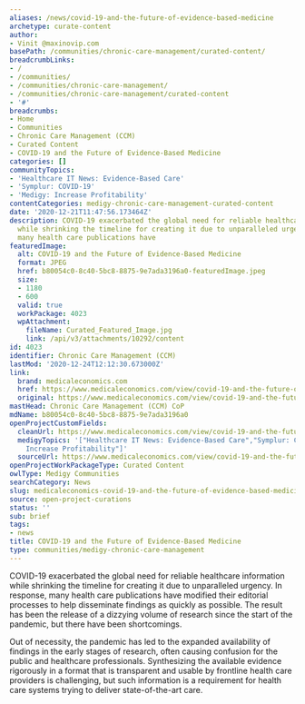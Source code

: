 ```yaml
---
aliases: /news/covid-19-and-the-future-of-evidence-based-medicine
archetype: curate-content
author:
- Vinit @maxinovip.com
basePath: /communities/chronic-care-management/curated-content/
breadcrumbLinks:
- /
- /communities/
- /communities/chronic-care-management/
- /communities/chronic-care-management/curated-content
- '#'
breadcrumbs:
- Home
- Communities
- Chronic Care Management (CCM)
- Curated Content
- COVID-19 and the Future of Evidence-Based Medicine
categories: []
communityTopics:
- 'Healthcare IT News: Evidence-Based Care'
- 'Symplur: COVID-19'
- 'Medigy: Increase Profitability'
contentCategories: medigy-chronic-care-management-curated-content
date: '2020-12-21T11:47:56.173464Z'
description: COVID-19 exacerbated the global need for reliable healthcare information
  while shrinking the timeline for creating it due to unparalleled urgency. In response,
  many health care publications have
featuredImage:
  alt: COVID-19 and the Future of Evidence-Based Medicine
  format: JPEG
  href: b80054c0-8c40-5bc8-8875-9e7ada3196a0-featuredImage.jpeg
  size:
  - 1180
  - 600
  valid: true
  workPackage: 4023
  wpAttachment:
    fileName: Curated_Featured_Image.jpg
    link: /api/v3/attachments/10292/content
id: 4023
identifier: Chronic Care Management (CCM)
lastMod: '2020-12-24T12:12:30.673000Z'
link:
  brand: medicaleconomics.com
  href: https://www.medicaleconomics.com/view/covid-19-and-the-future-of-evidence-based-medicine
  original: https://www.medicaleconomics.com/view/covid-19-and-the-future-of-evidence-based-medicine
mastHead: Chronic Care Management (CCM) CoP
mdName: b80054c0-8c40-5bc8-8875-9e7ada3196a0
openProjectCustomFields:
  cleanUrl: https://www.medicaleconomics.com/view/covid-19-and-the-future-of-evidence-based-medicine
  medigyTopics: '["Healthcare IT News: Evidence-Based Care","Symplur: COVID-19","Medigy:
    Increase Profitability"]'
  sourceUrl: https://www.medicaleconomics.com/view/covid-19-and-the-future-of-evidence-based-medicine
openProjectWorkPackageType: Curated Content
owlType: Medigy Communities
searchCategory: News
slug: medicaleconomics-covid-19-and-the-future-of-evidence-based-medicine
source: open-project-curations
status: ''
sub: brief
tags:
- news
title: COVID-19 and the Future of Evidence-Based Medicine
type: communities/medigy-chronic-care-management
---
```


<p>COVID-19 exacerbated the global need for reliable healthcare information while shrinking the timeline for creating it due to unparalleled urgency. In response, many health care publications have modified their editorial processes to help disseminate findings as quickly as possible. The result has been the release of a dizzying volume of research since the start of the pandemic, but there have been shortcomings.</p><p>Out of necessity, the pandemic has led to the expanded availability of findings in the early stages of research, often causing confusion for the public and healthcare professionals. Synthesizing the available evidence rigorously in a format that is transparent and usable by frontline health care providers is challenging, but such information is a requirement for health care systems trying to deliver state-of-the-art care.</p>